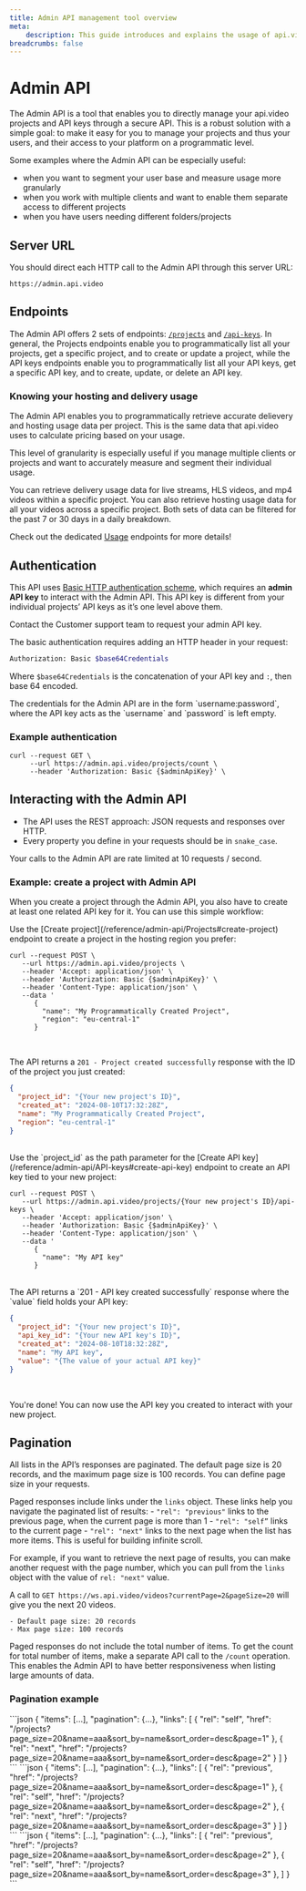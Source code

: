 ```yaml
---
title: Admin API management tool overview
meta: 
    description: This guide introduces and explains the usage of api.video's Admin API.
breadcrumbs: false
---
```


# Admin API

The Admin API is a tool that enables you to directly manage your api.video projects and API keys through a secure API. This is a robust solution with a simple goal: to make it easy for you to manage your projects and thus your users, and their access to your platform on a programmatic level.

Some examples where the Admin API can be especially useful:

- when you want to segment your user base and measure usage more granularly
- when you work with multiple clients and want to enable them separate access to different projects
- when you have users needing different folders/projects

## Server URL

You should direct each HTTP call to the Admin API through this server URL:

`https://admin.api.video`

## Endpoints

The Admin API offers 2 sets of endpoints: [`/projects`](/reference/admin-api/Projects) and [`/api-keys`](/reference/admin-api/API-keys). In general, the Projects endpoints enable you to programmatically list all your projects, get a specific project, and to create or update a project, while the API keys endpoints enable you to programmatically list all your API keys, get a specific API key, and to create, update, or delete an API key.  

### Knowing your hosting and delivery usage

The Admin API enables you to programmatically retrieve accurate delievery and hosting usage data per project. This is the same data that api.video uses to calculate pricing based on your usage.

<Callout pad="2" type="info">
This level of granularity is especially useful if you manage multiple clients or projects and want to accurately measure and segment their individual usage.
</Callout>

You can retrieve delivery usage data for live streams, HLS videos, and mp4 videos within a specific project. You can also retrieve hosting usage data for all your videos across a specific project. Both sets of data can be filtered for the past 7 or 30 days in a daily breakdown.

Check out the dedicated [Usage](/reference/admin-api/Usage) endpoints for more details!

## Authentication

This API uses [Basic HTTP authentication scheme](https://datatracker.ietf.org/doc/html/rfc7617), which requires an **admin API key** to interact with the Admin API.  This API key is different from your individual projects’ API keys as it’s one level above them.

<Callout pad="2" type="warning">
Contact the Customer support team to request your admin API key.
</Callout>

The basic authentication requires adding an HTTP header in your request:

```bash
Authorization: Basic $base64Credentials
```

Where `$base64Credentials` is the concatenation of your API key and `:`, then base 64 encoded. 

<Callout pad="2" type="info">
The credentials for the Admin API are in the form `username:password`, where the API key acts as the `username` and `password` is left empty.
</Callout>

### Example authentication

```curl
curl --request GET \
     --url https://admin.api.video/projects/count \
     --header 'Authorization: Basic {$adminApiKey}' \
```

## Interacting with the Admin API

- The API uses the REST approach: JSON requests and responses over HTTP.
- Every property you define in your requests should be in `snake_case`.

<Callout pad="2" type="warning">
Your calls to the Admin API are rate limited at 10 requests / second.
</Callout>

### Example: create a project with Admin API
   
When you create a project through the Admin API, you also have to create at least one related API key for it. You can use this simple workflow:

<Steps>
  <Step title="Create the project">
  Use the [Create project](/reference/admin-api/Projects#create-project) endpoint to create a project in the hosting region you prefer:
  
  <br/>
  
  ```curl
curl --request POST \
     --url https://admin.api.video/projects \
     --header 'Accept: application/json' \
     --header 'Authorization: Basic {$adminApiKey}' \
     --header 'Content-Type: application/json' \
     --data '
        {
          "name": "My Programmatically Created Project",
          "region": "eu-central-1"
        }
```
  <br/>
  
  </Step>
  <Step title="Check the response">
  
  The API returns a `201 - Project created successfully` response with the ID of the project you just created:
  <br/>
  
  ```json
  {
    "project_id": "{Your new project's ID}",
    "created_at": "2024-08-10T17:32:28Z",
    "name": "My Programmatically Created Project",
    "region": "eu-central-1"
  }
  ```
  <br/>
  
  </Step>
  <Step title="Create the API key"> 
  Use the `project_id` as the path parameter for the [Create API key](/reference/admin-api/API-keys#create-api-key) endpoint to create an API key tied to your new project:
  <br/>
  
  ```curl
curl --request POST \
     --url https://admin.api.video/projects/{Your new project's ID}/api-keys \
     --header 'Accept: application/json' \
     --header 'Authorization: Basic {$adminApiKey}' \
     --header 'Content-Type: application/json' \
     --data '
        {
          "name": "My API key"
        }
  ```
  <br/>
   
  </Step>
  <Step title="Interact with the API"> 
  The API returns a `201 - API key created successfully` response where the `value` field holds your API key:
  <br/>
  
  ```json
  {
    "project_id": "{Your new project's ID}",
    "api_key_id": "{Your new API key's ID}",
    "created_at": "2024-08-10T18:32:28Z",
    "name": "My API key",
    "value": "{The value of your actual API key}"
  }
  ```
  <br/>

  You're done! You can now use the API key you created to interact with your new project.
   
  </Step>
  
</Steps>

## Pagination

All lists in the API’s responses are paginated. The default page size is 20 records, and the maximum page size is 100 records. You can define page size in your requests.

Paged responses include links under the `links` object. These links help you navigate the paginated list of results:
    - `"rel": "previous"` links to the previous page, when the current page is more than 1
    - `"rel": "self”` links to the current page
    - `"rel": "next"` links to the next page when the list has more items. This is useful for building infinite scroll.

For example, if you want to retrieve the next page of results, you can make another request with the page number, which you can pull from the `links` object with the value of `rel: "next"` value.

 A call to `GET https://ws.api.video/videos?currentPage=2&pageSize=20` will give you the next 20 videos.

    - Default page size: 20 records
    - Max page size: 100 records

Paged responses do not include the total number of items. To get the count for total number of items, make a separate API call to the `/count` operation. This enables the Admin API to have better responsiveness when listing large amounts of data.
    
### Pagination example
    
<Tabs>
    <Tab title="Page 1/3">
    ```json
        {
            "items": [...],
            "pagination": {...},
            "links": [
                {
                    "rel": "self",
                    "href": "/projects?page_size=20&name=aaa&sort_by=name&sort_order=desc&page=1"
                },
                {
                    "rel": "next",
                    "href": "/projects?page_size=20&name=aaa&sort_by=name&sort_order=desc&page=2"
                }
            ]
        }
    ```
    </Tab>
    <Tab title="Page 2/3">
    ```json
        {
            "items": [...],
            "pagination": {...},
            "links": [
                {
                    "rel": "previous",
                    "href": "/projects?page_size=20&name=aaa&sort_by=name&sort_order=desc&page=1"
                },
                {
                    "rel": "self",
                    "href": "/projects?page_size=20&name=aaa&sort_by=name&sort_order=desc&page=2"
                },
                {
                    "rel": "next",
                    "href": "/projects?page_size=20&name=aaa&sort_by=name&sort_order=desc&page=3"
                }
            ]
}
    ```
    </Tab>
    <Tab title="Page 3/3">
    ```json
        {
            "items": [...],
            "pagination": {...},
            "links": [
                {
                    "rel": "previous",
                    "href": "/projects?page_size=20&name=aaa&sort_by=name&sort_order=desc&page=2"
                },
                {
                    "rel": "self",
                    "href": "/projects?page_size=20&name=aaa&sort_by=name&sort_order=desc&page=3"
                },
            ]
        }
    ```
    </Tab>
</Tabs>